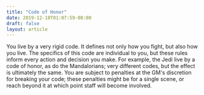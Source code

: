 ```yaml
---
title: "Code of Honor"
date: 2019-12-18T01:07:59-08:00
draft: false
layout: article
---
```


You live by a very rigid code. It defines not only how you fight, but also how you live. The specifics of this code are individual to you, but these rules inform every action and decision you make. For example, the Jedi live by a code of honor, as do the Mandalorians; very different codes, but the effect is ultimately the same. You are subject to penalties at the GM's discretion for breaking your code; these penalties might be for a single scene, or reach beyond it at which point staff will become involved.
